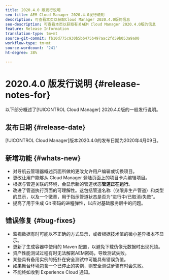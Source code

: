 ```yaml
---
title: 2020.4.0 版发行说明
seo-title: AEM Cloud Manager 2020.4.0发行说明
description: 可查看本页以获取Cloud Manager 2020.4.0版的信息
seo-description: 可查看本页以获取有关AEM Cloud Manager 2020.4.0版的信息
feature: Release Information
translation-type: tm+mt
source-git-commit: fb10d775c930b5bb475b497aac2fd59b053a9a00
workflow-type: tm+mt
source-wordcount: '241'
ht-degree: 38%

---
```


# 2020.4.0 版发行说明 {#release-notes-for}

以下部分概述了[!UICONTROL Cloud Manager] 2020.4.0版的一般发行说明。

## 发布日期 {#release-date}

[!UICONTROL Cloud Manager]版本2020.4.0的发布日期为2020年4月09日。

## 新增功能 {#whats-new}

* 对导航云管理器概述页面所做的更改允许用户编辑或切换项目。
* 更改让用户能够从 Cloud Manager 登陆页面上的项目卡片编辑项目。
* 根据与管道关联的环境，会显示新的管道状态&#x200B;**管道正在运行**。
* 改进了管道执行页面的可理解性。这包括管道名称（仅限非生产管道）和类型的显示，以及一个徽章，用于指示管道状态是否为“进行中/已取消/失败”。
* 提高了用于生成 Git 密码的进程弹性，以应对基础服务层中的问题。

## 错误修复 {#bug-fixes}

* 监视数据有时可能以不正确的方式显示，或者根据技术值的微小差异根本不显示。
* 更新了生成容器中使用的 Maven 配置，以避免下载伪像元数据时出现死锁。
* 资产性能测试过程有时无法解密AEM密码，导致测试失败。
* 某些具有备用实例的拓扑在安全测试中可能具有错误负值。
* 如果舞台环境包含一个已停止的实例，则安全测试步骤有时会失败。
* 不能终如收到 Experience Cloud 通知。

